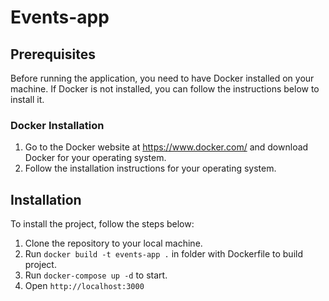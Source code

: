 # Events-app

## Prerequisites
Before running the application, you need to have Docker installed on your machine. If Docker is not installed, you can follow the instructions below to install it.

### Docker Installation
1. Go to the Docker website at https://www.docker.com/ and download Docker for your operating system.
2. Follow the installation instructions for your operating system.

## Installation
To install the project, follow the steps below:

1. Clone the repository to your local machine.
2. Run ```docker build -t events-app .``` in folder with Dockerfile to build project.
3. Run ```docker-compose up -d``` to start.
4. Open ```http://localhost:3000```